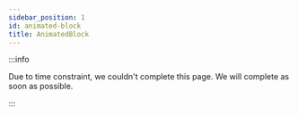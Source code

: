 ```yaml
---
sidebar_position: 1
id: animated-block
title: AnimatedBlock
---
```


:::info

Due to time constraint, we couldn't complete this page. We will complete as soon as possible.

:::
